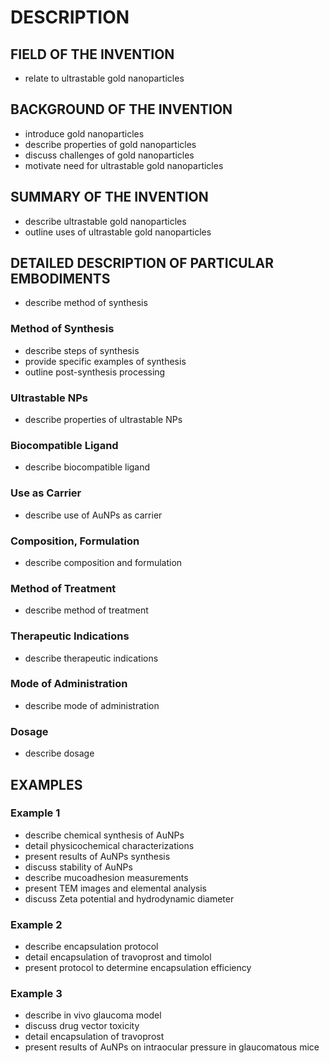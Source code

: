 # DESCRIPTION

## FIELD OF THE INVENTION

- relate to ultrastable gold nanoparticles

## BACKGROUND OF THE INVENTION

- introduce gold nanoparticles
- describe properties of gold nanoparticles
- discuss challenges of gold nanoparticles
- motivate need for ultrastable gold nanoparticles

## SUMMARY OF THE INVENTION

- describe ultrastable gold nanoparticles
- outline uses of ultrastable gold nanoparticles

## DETAILED DESCRIPTION OF PARTICULAR EMBODIMENTS

- describe method of synthesis

### Method of Synthesis

- describe steps of synthesis
- provide specific examples of synthesis
- outline post-synthesis processing

### Ultrastable NPs

- describe properties of ultrastable NPs

### Biocompatible Ligand

- describe biocompatible ligand

### Use as Carrier

- describe use of AuNPs as carrier

### Composition, Formulation

- describe composition and formulation

### Method of Treatment

- describe method of treatment

### Therapeutic Indications

- describe therapeutic indications

### Mode of Administration

- describe mode of administration

### Dosage

- describe dosage

## EXAMPLES

### Example 1

- describe chemical synthesis of AuNPs
- detail physicochemical characterizations
- present results of AuNPs synthesis
- discuss stability of AuNPs
- describe mucoadhesion measurements
- present TEM images and elemental analysis
- discuss Zeta potential and hydrodynamic diameter

### Example 2

- describe encapsulation protocol
- detail encapsulation of travoprost and timolol
- present protocol to determine encapsulation efficiency

### Example 3

- describe in vivo glaucoma model
- discuss drug vector toxicity
- detail encapsulation of travoprost
- present results of AuNPs on intraocular pressure in glaucomatous mice

